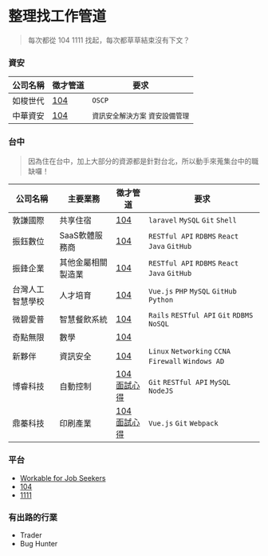 # 整理找工作管道

> 每次都從 104 1111 找起，每次都草草結束沒有下文？

### 資安
|公司名稱|徵才管道|要求|
|---|---|---|
|如梭世代|[104](https://www.104.com.tw/job/7fr4j?jobsource=jolist_b_relevance)|`OSCP`|
|中華資安|[104](https://www.104.com.tw/job/7ceej?jobsource=company_job)|`資訊安全解決方案` `資安設備管理`|

### 台中
> 因為住在台中，加上大部分的資源都是針對台北，所以動手來蒐集台中的職缺囉！

|公司名稱|主要業務|徵才管道|要求|
|---|---|---|---|
|敦謙國際|共享住宿|[104](https://www.104.com.tw/job/75oc5?jobsource=jolist_a_relevance)|`laravel` `MySQL` `Git` `Shell`|
|振鈺數位|SaaS軟體服務商|[104](https://www.104.com.tw/job/7ayee?jobsource=jolist_a_relevance)|`RESTful API` `RDBMS` `React` `Java` `GitHub`|
|振鋒企業|其他金屬相關製造業|[104](https://www.104.com.tw/job/7ddn5?jobsource=jolist_a_relevance)|`RESTful API` `RDBMS` `React` `Java` `GitHub`|
|台灣人工智慧學校|人才培育|[104](https://www.104.com.tw/job/7d0ul?jobsource=jolist_a_relevance)|`Vue.js` `PHP` `MySQL` `GitHub` `Python`|
|微碧愛普|智慧餐飲系統|[104](https://www.104.com.tw/job/77td5?jobsource=jolist_a_relevance)|`Rails` `RESTful API` `Git` `RDBMS` `NoSQL`|
|奇點無限|數學|[104](https://www.104.com.tw/job/6u3no?jobsource=jolist_c_relevance)||
|新夥伴|資訊安全|[104](https://www.104.com.tw/job/4jz7o?jobsource=jolist_c_date)|`Linux` `Networking` `CCNA` `Firewall` `Windows AD`|
|博睿科技|自動控制|[104](https://www.104.com.tw/job/6ujls?jobsource=company_job)<br>[面試心得](https://www.1111.com.tw/1000w/fanshome/discussTopic.asp?cat=FANS&id=243909)|`Git` `RESTful API` `MySQL` `NodeJS`|
|鼎蓁科技|印刷產業|[104](https://www.104.com.tw/job/6tgwc?jobsource=company_job)<br>[面試心得](https://www.1111.com.tw/1000w/fanshome/discussTopic.asp?cat=FANS&id=243909)|`Vue.js` `Git` `Webpack`|

### 平台
- [Workable for Job Seekers](https://jobs.workable.com/)
- [104]()
- [1111]()

### 有出路的行業
- Trader
- Bug Hunter
